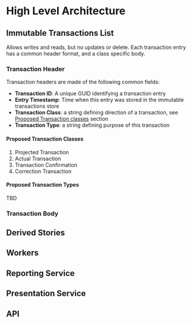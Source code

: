 # High Level Architecture
## Immutable Transactions List
Allows writes and reads, but no updates or delete. Each transaction entry has a common header format, and a class specific body.

### Transaction Header
Transaction headers are made of the following common fields:
- **Transaction ID**: A unique GUID identifying a transaction entry  
- **Entry Timestamp**: Time when this entry was stored in the immutable transactions store 
- **Transaction Class**: a string defining direction of a transaction, see [Proposed Transaction classes](#proposed-transaction-classes) section 
- **Transaction Type**: a string defining purpose of this transaction

#### Proposed Transaction Classes
1. Projected Transaction
1. Actual Transaction
1. Transaction Confirmation 
1. Correction Transaction

#### Proposed Transaction Types
TBD

### Transaction Body 
## Derived Stories
## Workers
## Reporting Service
## Presentation Service
## API
